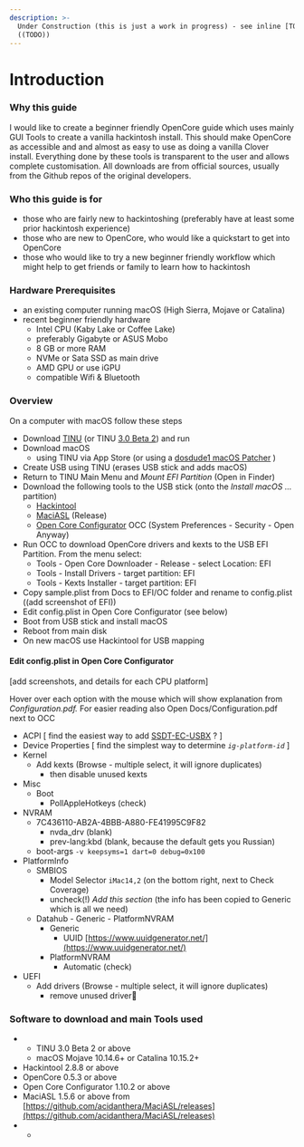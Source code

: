 ```yaml
---
description: >-
  Under Construction (this is just a work in progress) - see inline [TODO] or
  ((TODO))
---
```


# Introduction

### Why this guide

I would like to create a beginner friendly OpenCore guide which uses mainly GUI Tools to create a vanilla hackintosh install. This should make OpenCore as accessible and and almost as easy to use as doing a vanilla Clover install. Everything done by these tools is transparent to the user and allows complete customisation. All downloads are from official sources, usually from the Github repos of the original developers.

### Who this guide is for

* those who are fairly new to hackintoshing \(preferably have at least some prior hackintosh experience\)
* those who are new to OpenCore, who would like a quickstart to get into OpenCore
* those who would like to try a new beginner friendly workflow which might help to get friends or family to learn how to hackintosh

### Hardware Prerequisites

* an existing computer running macOS \(High Sierra, Mojave or Catalina\)
* recent beginner friendly hardware
  * Intel CPU \(Kaby Lake or Coffee Lake\)
  * preferably Gigabyte or ASUS Mobo
  * 8 GB or more RAM 
  * NVMe or Sata SSD as main drive
  * AMD GPU or use iGPU
  * compatible Wifi & Bluetooth

### Overview 

On a computer with macOS follow these steps

* Download [TINU](https://github.com/ITzTravelInTime/TINU/releases) \(or TINU [3.0 Beta 2](https://mega.nz/#!D0IgVa6R!Bdl5yY5p6GBilWxqTly7RbEACSIKobrF9m-SvmIBL8M)\) and run
* Download macOS 
  * using TINU via App Store \(or using a [dosdude1 macOS Patcher](http://dosdude1.com/software.html) \)
* Create USB using TINU \(erases USB stick and adds macOS\)
* Return to TINU Main Menu and _Mount EFI Partition_ \(Open in Finder\)
* Download the following tools to the USB stick \(onto the _Install macOS ..._ partition\)
  * [Hackintool](http://headsoft.com.au/download/mac/Hackintool.zip)
  * [MaciASL](https://github.com/acidanthera/MaciASL/releases) \(Release\)
  * [Open Core Configurator](https://mackie100projects.altervista.org/download-opencore-configurator/) OCC \(System Preferences - Security - Open Anyway\)
* Run OCC to download OpenCore drivers and kexts to the USB EFI Partition. From the menu select: 
  * Tools - Open Core Downloader - Release - select Location: EFI
  * Tools - Install Drivers - target partition: EFI
  * Tools - Kexts Installer - target partition: EFI
* Copy sample.plist from Docs to EFI/OC folder and rename to config.plist \(\(add screenshot of EFI\)\)
* Edit config.plist in Open Core Configurator \(see below\)
* Boot from USB stick and install macOS 
* Reboot from main disk
* On new macOS use Hackintool for USB mapping

#### Edit config.plist in Open Core Configurator

\[add screenshots, and details for each CPU platform\] 

Hover over each option with the mouse which will show explanation from _Configuration.pdf._ For easier reading also Open Docs/Configuration.pdf next to OCC 

* ACPI \[ find the easiest way to add [SSDT-EC-USBX](https://github.com/acidanthera/OpenCorePkg/blob/master/Docs/AcpiSamples/SSDT-EC-USBX.dsl) ? \]
* Device Properties \[ find the simplest way to determine _`ig-platform-id`_ \]
* Kernel
  * Add kexts \(Browse - multiple select, it will ignore duplicates\)
    * then disable unused kexts
* Misc
  * Boot
    * PollAppleHotkeys \(check\)
* NVRAM
  * 7C436110-AB2A-4BBB-A880-FE41995C9F82
    * nvda\_drv \(blank\)
    * prev-lang:kbd \(blank, because the default gets you Russian\)
  * boot-args `-v keepsyms=1 dart=0 debug=0x100`
* PlatformInfo
  * SMBIOS
    * Model Selector `iMac14,2` \(on the bottom right, next to Check Coverage\)
    * uncheck\(!\) _Add this section_ \(the info has been copied to Generic which is all we need\)
  * Datahub - Generic - PlatformNVRAM
    * Generic
      * UUID [https://www.uuidgenerator.net/](https://www.uuidgenerator.net/) 
    * PlatformNVRAM
      * Automatic \(check\)
* UEFI
  * Add drivers \(Browse - multiple select, it will ignore duplicates\)
    * remove unused driver

### 

### Software to download and main Tools used

* * TINU 3.0 Beta 2 or above
  * macOS Mojave 10.14.6+ or Catalina 10.15.2+
* Hackintool 2.8.8 or above
* OpenCore 0.5.3 or above
* Open Core Configurator 1.10.2 or above
* MaciASL 1.5.6 or above from [https://github.com/acidanthera/MaciASL/releases](https://github.com/acidanthera/MaciASL/releases)
* * 
